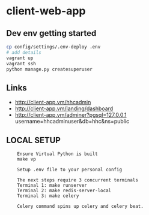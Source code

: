 # client-web-app

## Dev env getting started

```bash
cp config/settings/.env-deploy .env
# add details
vagrant up
vagrant ssh
python manage.py createsuperuser
```

## Links
- http://client-app.vm/hhcadmin
- http://client-app.vm/landing/dashboard
- http://client-app.vm/adminer?pgsql=127.0.0.1 username=hhcadminuser&db=hhc&ns=public


## LOCAL SETUP 
```
    Ensure Virtual Python is built
    make vp 

    Setup .env file to your personal config

    The next steps require 3 concurrent terminals 
    Terminal 1: make runserver 
    Terminal 2: make redis-server-local
    Terminal 3: make celery 

    Celery command spins up celery and celery beat. 
```

